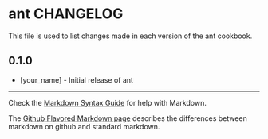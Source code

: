 ant CHANGELOG
=============

This file is used to list changes made in each version of the ant cookbook.

0.1.0
-----
- [your_name] - Initial release of ant

- - -
Check the [Markdown Syntax Guide](http://daringfireball.net/projects/markdown/syntax) for help with Markdown.

The [Github Flavored Markdown page](http://github.github.com/github-flavored-markdown/) describes the differences between markdown on github and standard markdown.
